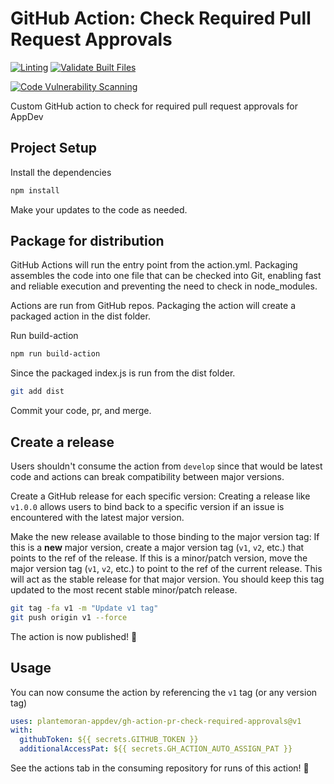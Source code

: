 # GitHub Action: Check Required Pull Request Approvals

[![Linting][img-gh-action-lint-badge]][gh-action-lint]
[![Validate Built Files][img-gh-action-vbf-badge]][gh-action-vbf]

[![Code Vulnerability Scanning][img-gh-action-cvs-badge]][gh-action-cvs]

Custom GitHub action to check for required pull request approvals for AppDev

## Project Setup

Install the dependencies

```bash
npm install
```

Make your updates to the code as needed.

## Package for distribution

GitHub Actions will run the entry point from the action.yml.
Packaging assembles the code into one file that can be checked into Git, enabling fast and reliable execution and preventing the need to check in node_modules.

Actions are run from GitHub repos.
Packaging the action will create a packaged action in the dist folder.

Run build-action

```bash
npm run build-action
```

Since the packaged index.js is run from the dist folder.

```bash
git add dist
```

Commit your code, pr, and merge.

## Create a release

Users shouldn't consume the action from `develop` since that would be latest code and actions can break compatibility between major versions.

Create a GitHub release for each specific version:
Creating a release like `v1.0.0` allows users to bind back to a specific version if an issue is encountered with the latest major version.

Make the new release available to those binding to the major version tag:
If this is a **new** major version, create a major version tag (`v1`, `v2`, etc.) that points to the ref of the release.
If this is a minor/patch version, move the major version tag (`v1`, `v2`, etc.) to point to the ref of the current release.
This will act as the stable release for that major version.
You should keep this tag updated to the most recent stable minor/patch release.

```bash
git tag -fa v1 -m "Update v1 tag"
git push origin v1 --force
```

The action is now published! :rocket:

## Usage

You can now consume the action by referencing the `v1` tag (or any version tag)

```yaml
uses: plantemoran-appdev/gh-action-pr-check-required-approvals@v1
with:
  githubToken: ${{ secrets.GITHUB_TOKEN }}
  additionalAccessPat: ${{ secrets.GH_ACTION_AUTO_ASSIGN_PAT }}
```

See the actions tab in the consuming repository for runs of this action! :rocket:

<!-- reference urls -->

[gh-action-cvs]: ../../../actions/workflows/code-analysis.yml
[gh-action-lint]: ../../../actions/workflows/linting.yml
[gh-action-vbf]: ../../../actions/workflows/validate-built-files.yml
[img-gh-action-cvs-badge]: ../../../actions/workflows/code-analysis.yml/badge.svg
[img-gh-action-lint-badge]: ../../../actions/workflows/linting.yml/badge.svg
[img-gh-action-vbf-badge]: ../../../actions/workflows/validate-built-files.yml/badge.svg
